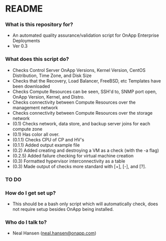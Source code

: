# README #

### What is this repository for? ###

* An automated quality assurance/validation script for OnApp Enterprise Deployments
* Ver 0.3

### What does this script do? ###

* Checks Control Server OnApp Versions, Kernel Version, CentOS Distribution, Time Zone, and Disk Size
* Checks that the Recovery, Load Balancer, FreeBSD, etc Templates have been downloaded
* Checks Compute Resources can be seen, SSH'd to, SNMP port open, OnApp Version, Kernel, and Distro.
* Checks connectivity between Compute Resources over the management network
* Checks connectivity between Compute Resources over the storage network
* (0.1) Checks network, data store, and backup server joins for each compute zone
* (0.1) Has color all over.
* (0.1.1) Checks CPU of CP and HV's
* (0.1.1) Added output example file
* (0.2) Added creating and destroying a VM as a check (with the -a flag)
* (0.2.5) Added failure checking for virtual machine creation
* (0.3) Formatted hypervisor interconnectivity as a table
* (0.3) Made output of checks more standard with [+], [-], and [?].

### TO DO ###

### How do I get set up? ###

* This should be a bash only script which will automatically check, does not require setup besides OnApp being installed.

### Who do I talk to? ###

* Neal Hansen (neal.hansen@onapp.com)
